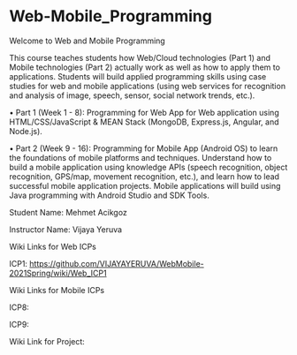 # Web-Mobile_Programming

Welcome to Web and Mobile Programming


This course teaches students how Web/Cloud technologies (Part 1) and Mobile technologies (Part 2) actually work as well as how to apply them to applications. 
Students will build applied programming skills using case studies for web and mobile applications 
(using web services for recognition and analysis of image, speech, sensor, social network trends,
etc.).

• Part 1 (Week 1 - 8): Programming for Web App for Web application using
HTML/CSS/JavaScript & MEAN Stack (MongoDB, Express.js, Angular, and Node.js).

• Part 2 (Week 9 - 16): Programming for Mobile App (Android OS) to learn the foundations of
mobile platforms and techniques. Understand how to build a mobile application using
knowledge APIs (speech recognition, object recognition, GPS/map, movement recognition,
etc.), and learn how to lead successful mobile application projects. Mobile applications will
build using Java programming with Android Studio and SDK Tools.


Student Name: Mehmet Acikgoz

Instructor Name: Vijaya Yeruva

Wiki Links for Web ICPs

ICP1: https://github.com/VIJAYAYERUVA/WebMobile-2021Spring/wiki/Web_ICP1



Wiki Links for Mobile ICPs

ICP8: 

ICP9: 

Wiki Link for Project: 